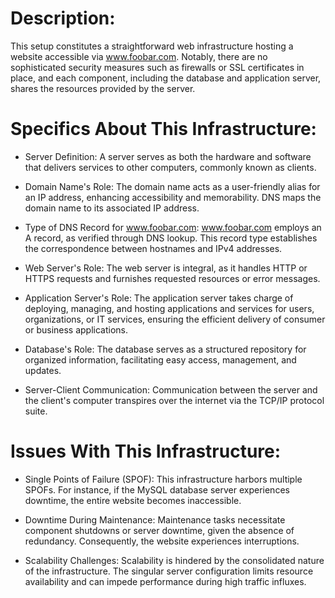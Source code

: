 # Description:
This setup constitutes a straightforward web infrastructure hosting a website accessible via www.foobar.com. Notably, there are no sophisticated security measures such as firewalls or SSL certificates in place, and each component, including the database and application server, shares the resources provided by the server.

# Specifics About This Infrastructure:

* Server Definition:
A server serves as both the hardware and software that delivers services to other computers, commonly known as clients.

* Domain Name's Role:
The domain name acts as a user-friendly alias for an IP address, enhancing accessibility and memorability. DNS maps the domain name to its associated IP address.

* Type of DNS Record for www.foobar.com:
www.foobar.com employs an A record, as verified through DNS lookup. This record type establishes the correspondence between hostnames and IPv4 addresses.

* Web Server's Role:
The web server is integral, as it handles HTTP or HTTPS requests and furnishes requested resources or error messages.

* Application Server's Role:
The application server takes charge of deploying, managing, and hosting applications and services for users, organizations, or IT services, ensuring the efficient delivery of consumer or business applications.

* Database's Role:
The database serves as a structured repository for organized information, facilitating easy access, management, and updates.

* Server-Client Communication:
Communication between the server and the client's computer transpires over the internet via the TCP/IP protocol suite.

# Issues With This Infrastructure:

* Single Points of Failure (SPOF):
This infrastructure harbors multiple SPOFs. For instance, if the MySQL database server experiences downtime, the entire website becomes inaccessible.

* Downtime During Maintenance:
Maintenance tasks necessitate component shutdowns or server downtime, given the absence of redundancy. Consequently, the website experiences interruptions.

* Scalability Challenges:
Scalability is hindered by the consolidated nature of the infrastructure. The singular server configuration limits resource availability and can impede performance during high traffic influxes.
